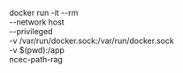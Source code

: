 


docker run -it --rm \
  --network host \
  --privileged \
  -v /var/run/docker.sock:/var/run/docker.sock \
  -v $(pwd):/app \
  ncec-path-rag